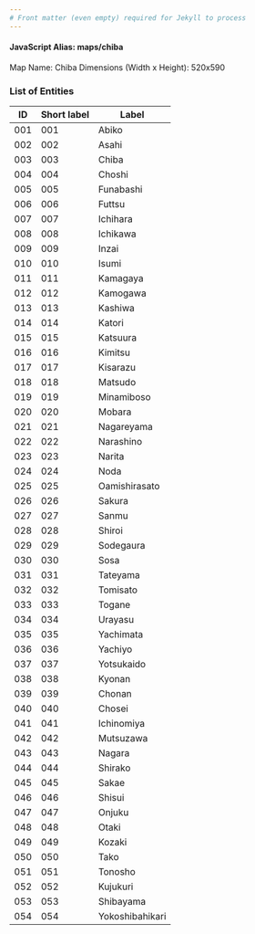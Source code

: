 ```yaml
---
# Front matter (even empty) required for Jekyll to process
---
```


#### JavaScript Alias: maps/chiba

Map Name: Chiba
Dimensions (Width x Height): 520x590





### List of Entities

ID | Short label | Label
---|---|---|
001|001|Abiko
002|002|Asahi
003|003|Chiba
004|004|Choshi
005|005|Funabashi
006|006|Futtsu
007|007|Ichihara
008|008|Ichikawa
009|009|Inzai
010|010|Isumi
011|011|Kamagaya
012|012|Kamogawa
013|013|Kashiwa
014|014|Katori
015|015|Katsuura
016|016|Kimitsu
017|017|Kisarazu
018|018|Matsudo
019|019|Minamiboso
020|020|Mobara
021|021|Nagareyama
022|022|Narashino
023|023|Narita
024|024|Noda
025|025|Oamishirasato
026|026|Sakura
027|027|Sanmu
028|028|Shiroi
029|029|Sodegaura
030|030|Sosa
031|031|Tateyama
032|032|Tomisato
033|033|Togane
034|034|Urayasu
035|035|Yachimata
036|036|Yachiyo
037|037|Yotsukaido
038|038|Kyonan
039|039|Chonan
040|040|Chosei
041|041|Ichinomiya
042|042|Mutsuzawa
043|043|Nagara
044|044|Shirako
045|045|Sakae
046|046|Shisui
047|047|Onjuku
048|048|Otaki
049|049|Kozaki
050|050|Tako
051|051|Tonosho
052|052|Kujukuri
053|053|Shibayama
054|054|Yokoshibahikari